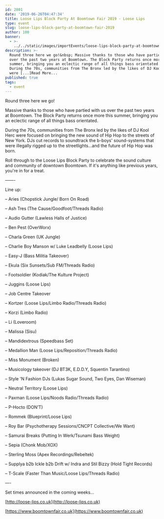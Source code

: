 ```yaml
---
id: 2801
date: '2019-06-26T04:47:34'
title: Loose Lips Block Party At Boomtown Fair 2019 - Loose Lips
type: event
slug: loose-lips-block-party-at-boomtown-fair-2019
author: 100
banner:
  - >-
    ../../static/images/importEvents/loose-lips-block-party-at-boomtown-fair-2019/image2801.jpeg
description: >-
  Round three here we go!&nbsp; Massive thanks to those who have partied with us
  over the past two years at Boomtown. The Block Party returns once more this
  summer, bringing you an eclectic range of all things bass orientated.&nbsp;
  During the 70s, communities from The Bronx led by the likes of DJ Kool Herc
  were [...]Read More...
published: true
tags:
  - event
---
```

Round three here we go! 

Massive thanks to those who have partied with us over the past two years at Boomtown. The Block Party returns once more this summer, bringing you an eclectic range of all things bass orientated. 

During the 70s, communities from The Bronx led by the likes of DJ Kool Herc were focused on bringing the new sound of Hip Hop to the streets of New York. DJs cut records to soundtrack the b-boys' sound-systems that were illegally rigged up to the streetlights…and the future of Hip Hop was born.

Roll through to the Loose Lips Block Party to celebrate the sound culture and community of downtown Boomtown. If it's anything like previous years, you're in for a treat.

——-

Line up: 

– Aries (Chopstick Jungle/ Born On Road)

– Ash Tres (The Cause/Goodfoot/Threads Radio) 

– Audio Gutter (Lawless Halls of Justice) 

– Ben Pest (OverWorx)

– Charla Green (UK Jungle)

– Charlie Boy Manson w/ Luke Leadbelly (Loose Lips)

– Easy-J (Bass Militia Takeover) 

– Ekula (Six Sunsets/Sub FM/Threads Radio)

– Footsoldier (Kodiak/The Kulture Project) 

– Juggins (Loose Lips)

– Job Centre Takeover

– Kortzer (Loose Lips/Limbo Radio/Threads Radio)

– Korzi (Limbo Radio) 

– Li (Loveroom) 

– Malissa (Sisu)

– Mandidextrous (Speedbass Set)

– Medallion Man (Loose Lips/Reposition/Threads Radio)

– Miss Monument (Broken)

– Musicology takeover (DJ BT3K, E.D.D.Y, Squentin Tarantino)

– Style 'N Fashion DJs (Lukas Sugar Sound, Two Eyes, Dan Wiseman)

– Neutral Territory (Loose Lips) 

– Paxman (Loose Lips/Noods Radio/Threads Radio)

– P-Hocto (DON’T)

– Rommek (Blueprint/Loose Lips)

– Roy Bar (Psychotherapy Sessions/CNCPT Collective/We Want)

– Samurai Breaks (Putting In Werk/Tsunami Bass Weight)

– Sepia (Chonk Mob/XOX)

– Sterling Moss (Apex Recordings/Rebeltek)

– Supplya b2b Ickle b2b Drift w/ Indra and Stil Bizzy (Hold Tight Records)

– T-Scale (Faster Than Music/Loose Lips/Threads Radio)

—-

Set times announced in the coming weeks…

[](https://l.facebook.com/l.php?u=http%3A%2F%2Floose-lips.co.uk%2F%3Ffbclid%3DIwAR1lpOmWfTLURSa4g8z211aOs5kSsHFxsnuZH4udB_ubPcuzmtuNI2UPKU4&h=AT1yseJwZiboSTZOQndM15KZUuRTzbYc-QmwnobmOx8602-EfrKsHCjG2yRc8MfGajo-Onl6AerxvpBXO4wJuod-IfzuQIgPZothEBXU4LjHigzEaJ-mwwVxOMqEtWO5qH7sKvE)[http://loose-lips.co.uk](http://loose-lips.co.uk)

[](https://l.facebook.com/l.php?u=https%3A%2F%2Fwww.boomtownfair.co.uk%2F%3Ffbclid%3DIwAR1GSjzr1uka-SVmDYvEUuStEu22fFoyVfDrXB2LgRLRUHdD2Lc55lEYxUA&h=AT2oaF5TpkPawR_ZKd-ZYwDieq0RAOZoVGJH4mvMXQZmMutee8OfnMCY5raEPUN_HaaEoTUYaXKAw7YquH9plu_weH2-jK4DonZkyogV_h5JtKgf_5U4CdkIywYpdHwkjpaSFxQ)[https://www.boomtownfair.co.uk](https://www.boomtownfair.co.uk)